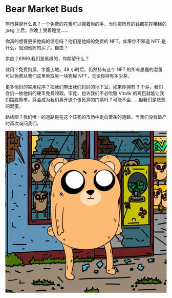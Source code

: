 # Bear Market Buds

熊市芽是什么鬼？一个免费的花蕾可以握着你的手，当你把所有的钱都花在糟糕的 jpeg 上后，你晚上哭着睡觉……

你真的想要更多他妈的信息吗？他们是他妈的免费的 NFT。如果你不知道 NFT 是什么，就别他妈的买了。自由？

供应？6969.我们是低级的，你期望什么？

效用？免费狗屎。字面上地。48 小时后，仍然持有这个 NFT 的所有愚蠢的混蛋可以免费从我们这里索取另一块狗屎 NFT，无论你持有多少芽。

更多他妈的实用程序？把我们带出我们妈妈的地下室，如果你拥有 3 个芽，我们会扔一枚他妈的硬币免费领取。毕竟，也许我们不必吮吸 Vitalik 的鸡巴就能让我们摆脱熊市。芽会成为我们离开这个该死洞的门票吗？可能不会……但我们是悲观的混蛋。

路线图？我们唯一的道路是在这个该死的市场中走向萧条的道路。当我们没有破产时再次询问我们。

![nft](5b4c9975d21c5d38a722bb97d49ea1ab.png)

